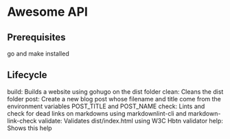 # Awesome API

## Prerequisites
go and make installed

## Lifecycle
build: Builds a website using gohugo on the dist folder
clean: Cleans the dist folder
post: Create a new blog post whose filename and title come from the environment variables POST_TITLE and POST_NAME
check:   Lints and check for dead links on markdowns using markdownlint-cli and markdown-link-check
validate:  Validates dist/index.html using W3C Hbtn validator
help: Shows this help
